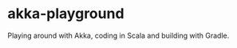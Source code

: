akka-playground
===============

Playing around with Akka, coding in Scala and building with Gradle.
